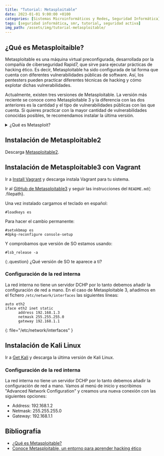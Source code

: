 ```yaml
---
title: "Tutorial: Metasploitable"
date: 2023-01-01 9:00:00 +0100
categories: [Sistemas Microinformáticos y Redes, Seguridad Informática]
tags: [seguridad informática, smr, tutorial, seguridad activa]
img_path: /assets/img/tutorial-metasploitable/
---
```


## ¿Qué es Metasploitaible?

Metasploitable es una máquina virtual preconfigurada, desarrollada por la compañía de ciberseguridad Rapid7, que sirve para ejecutar prácticas de hacking ético. Es decir, Metasploitable ha sido configurada de tal forma que cuenta con diferentes vulnerabilidades públicas de software. Así, los pentesters pueden practicar diferentes técnicas de hacking y cómo explotar dichas vulnerabilidades.

Actualmente, existen tres versiones de Metasploitable. La versión más reciente se conoce como Metasploitable 3 y la diferencia con las dos anteriores es la cantidad y el tipo de vulnerabilidades públicas con las que cuenta. Si quieres practicar con la mayor cantidad de vulnerabilidades conocidas posibles, te recomendamos instalar la última versión.

<details class="card mb-2">
  <summary class="card-header question">¿Qué es Metasploit?</summary>
  <div class="card-body" markdown="1">

Metasploit es un framework con versiones de código abierto y de pago, que reúne un gran conjunto de herramientas para ejecutar diferentes procesos de explotación de vulnerabilidades. La versión gratuita de Metasploit funciona con vulnerabilidades públicas, es decir, que ya han sido reportadas en el pasado. Por eso, funciona a la perfección con Metasploitable, que incluye la mayor cantidad de estos fallos posibles.

Si quieres saber más puedes leer el artículo [Tutorial: Metasploit](/posts/tutorial-metasploit).

<!-- Comentario para que no se descuajeringue la cosa -->
  </div>
</details>

## Instalación de Metasploitable2

Descarga [Metasploitable2](https://sourceforge.net/projects/metasploitable/files/Metasploitable2/).

## Instalación de Metasploitable3 con Vagrant

Ir a [Install Vagrant](https://developer.hashicorp.com/vagrant/downloads) y descarga instala Vagrant para tu sistema.

Ir al [GitHub de Metasploitable3](https://github.com/rapid7/metasploitable3) y seguir las instrucciones del `README.md`{: .filepath}.

Una vez instalado cargamos el teclado en español:

```console
#loadkeys es
```

Para hacer el cambio permanente:

```console
#setxkbmap es
#dpkg-reconfigure console-setup
```

Y comprobamos que versión de SO estamos usando:

```console
#lsb_release -a
```

{:.question}
¿Qué versión de SO te aparece a ti?

### Configuración de la red interna

La red interna no tiene un servidor DCHP por lo tanto debemos añadir la configuración de red a mano. En el caso de Metasploitable 3, añadimos en el fichero `/etc/network/interfaces` las siguientes líneas:

```
auto eth2
iface eth2 inet static
      address 192.168.1.3
      netmask 255.255.255.0
      gateway 192.168.1.1
```
{: file="/etc/network/interfaces" }

## Instalación de Kali Linux

Ir a [Get Kali](https://www.kali.org/get-kali/) y descarga la última versión de Kali Linux.

### Configuración de la red interna

La red interna no tiene un servidor DCHP por lo tanto debemos añadir la configuración de red a mano. Vamos al menú de inicio y escribimos "Advanced Network Configuration" y creamos una nueva conexión con las siguientes opciones:

- Address: 192.168.1.2
- Netmask: 255.255.255.0
- Gateway: 192.168.1.1

## Bibliografía

- [¿Qué es Metasploitable?](https://keepcoding.io/blog/que-es-metasploitable/)
- [Conoce Metasploitable, un entorno para aprender hacking ético](https://www.redeszone.net/tutoriales/seguridad/metasploitable-hacking-etico/)